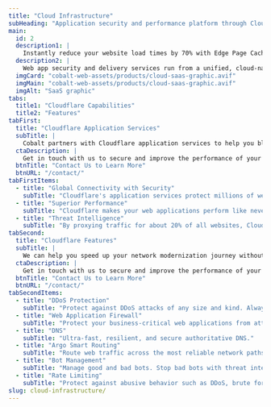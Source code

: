 ```yaml
---
title: "Cloud Infrastructure"
subHeading: "Application security and performance platform through Cloudflare"
main:
  id: 2
  description1: |
    Instantly reduce your website load times by 70% with Edge Page Caching. Boost your Core Web Vitals & secure your website from DDoS attacks and other malicious traffic.
  description2: |
    Web app security and delivery services run from a unified, cloud-native platform of security and connectivity solutions.
  imgCard: "cobalt-web-assets/products/cloud-saas-graphic.avif"
  imgMain: "cobalt-web-assets/products/cloud-saas-graphic.avif"
  imgAlt: "SaaS graphic"
tabs:
  title1: "Cloudflare Capabilities"
  title2: "Features"
tabFirst:
  title: "Cloudflare Application Services"
  subTitle: |
    Cobalt partners with Cloudflare application services to help you block DDoS attacks and bad bots, close zero-days and other vulnerabilities, cache and accelerate content, manage APIs, and more.
  ctaDescription: |
    Get in touch with us to secure and improve the performance of your web app.
  btnTitle: "Contact Us to Learn More"
  btnURL: "/contact/"
tabFirstItems:
  - title: "Global Connectivity with Security"
    subTitle: "Cloudflare's application services protect millions of web properties and serve tens of millions of HTTP requests per second on average. We seamlessly connect your apps and APIs hosted in public, private and hybrid clouds, and hosted on-premises."
  - title: "Superior Performance"
    subTitle: "Cloudflare makes your web applications perform like never before. We ensure business continuity, regardless of traffic spikes, attacks, and outages. Cache and accelerate both static and dynamic content. Detect and route around network congestion for 30% (on average) faster application performance. Fully optimize web user experiences with high quality images and streaming media."
  - title: "Threat Intelligence"
    subTitle: "By proxying traffic for about 20% of all websites, Cloudflare has a unique view of application threats on the web, from common vulnerability exploits to the latest zero-day attacks. Threat intelligence powers machine learning models that protect your website from zero-day attack attempts, the most aggressive bots, client-side threats, and API abuse. With 280 Tbps of network capacity, the Cloudflare network can mitigate even the largest DDoS attacks, ensuring your applications remain available and reliable. Cloudflare helps organizations secure and manage their public-facing APIs"
tabSecond:
  title: "Cloudflare Features"
  subTitle: |
    We can help you speed up your network modernization journey without security or performance tradeoffs. Cloudflare’s networking services can help you accelerate cloud migration, block attacks, embrace SASE, and meet other critical corporate networking needs.
  ctaDescription: |
    Get in touch with us to secure and improve the performance of your web app.
  btnTitle: "Contact Us to Learn More"
  btnURL: "/contact/"
tabSecondItems:
  - title: "DDoS Protection"
    subTitle: "Protect against DDoS attacks of any size and kind. Always-on DDoS protection for web applications and websites."
  - title: "Web Application Firewall"
    subTitle: "Protect your business-critical web applications from attacks."
  - title: "DNS"
    subTitle: "Ultra-fast, resilient, and secure authoritative DNS."
  - title: "Argo Smart Routing"
    subTitle: "Route web traffic across the most reliable network paths."
  - title: "Bot Management"
    subTitle: "Manage good and bad bots. Stop bad bots with threat intelligence at scale."
  - title: "Rate Limiting"
    subTitle: "Protect against abusive behavior such as DDoS, brute force login, etc."
slug: cloud-infrastructure/
---
```

